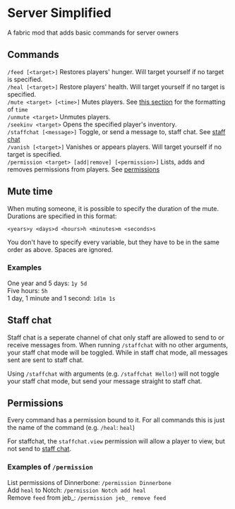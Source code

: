 # Server Simplified

A fabric mod that adds basic commands for server owners

## Commands
`/feed [<target>]` Restores players' hunger. Will target yourself if no target is specified.   
`/heal [<target>]` Restore players' health. Will target yourself if no target is specified.  
`/mute <target> [<time>]` Mutes players. See [this section](#mute-time) for the formatting of `time`  
`/unmute <target>` Unmutes players.  
`/seekinv <target>` Opens the specified player's inventory.  
`/staffchat [<message>]` Toggle, or send a message to, staff chat. See [staff chat](#staff-chat)  
`/vanish [<target>]` Vanishes or appears players. Will target yourself if no target is specified.  
`/permission <target> [add|remove] [<permission>]` Lists, adds and removes permissions from players. See [permissions](#permissions)

## Mute time

When muting someone, it is possible to specify the duration of the mute. Durations are specified in this format:
```
<years>y <days>d <hours>h <minutes>m <seconds>s
```
You don't have to specify every variable, but they have to be in the same order as above. Spaces are ignored.

### Examples
One year and 5 days: `1y 5d`  
Five hours: `5h`  
1 day, 1 minute and 1 second: `1d1m 1s`

## Staff chat
Staff chat is a seperate channel of chat only staff are allowed to send to or receive messages from.
When running `/staffchat` with no other arguments, your staff chat mode will be toggled.
While in staff chat mode, all messages sent are sent to staff chat.

Using `/staffchat` with arguments (e.g. `/staffchat Hello!`) will not toggle your staff chat mode, but send your message straight to staff chat.

## Permissions
Every command has a permission bound to it. For all commands this is just the name of the command (e.g. `/heal`: `heal`)

For staffchat, the `staffchat.view` permission will allow a player to view, but not send to [staff chat](#staff-chat).  

### Examples of `/permission`
List permissions of Dinnerbone: `/permission Dinnerbone`  
Add `heal` to Notch: `/permission Notch add heal`  
Remove `feed` from jeb_: `/permission jeb_ remove feed`  
